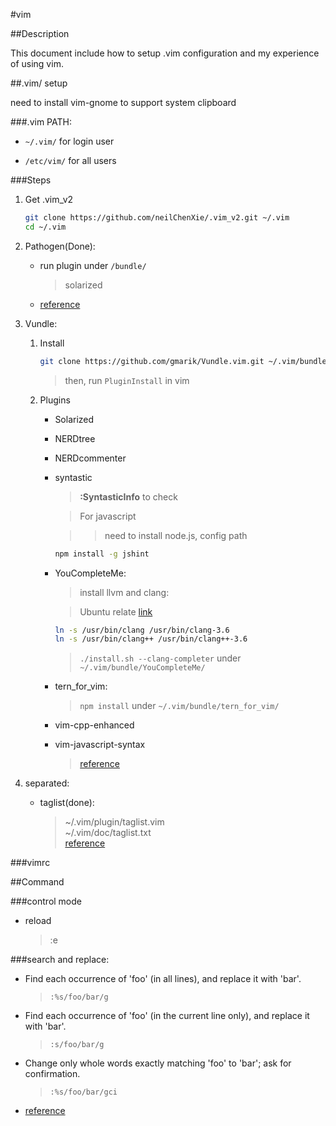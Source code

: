 
#vim

##Description

This document include how to setup .vim configuration and my experience of using vim.

##.vim/ setup

need to install vim-gnome to support system clipboard

###.vim PATH:

* `~/.vim/` for login user

* `/etc/vim/` for all users

###Steps

1. Get .vim_v2

	```bash
	git clone https://github.com/neilChenXie/.vim_v2.git ~/.vim
	cd ~/.vim
	```

2. Pathogen(Done):

	* run plugin under `/bundle/`

		> solarized

	* [reference](https://github.com/tpope/vim-pathogen)

3. Vundle:

	1. Install

		```bash
		git clone https://github.com/gmarik/Vundle.vim.git ~/.vim/bundle/Vundle.vim
		```
		>then, run `PluginInstall` in vim

	2. Plugins

		* Solarized

		* NERDtree

		* NERDcommenter

		* syntastic

			>**:SyntasticInfo** to check

			>For javascript

			>>need to install node.js, config path
			```bash
			npm install -g jshint
			```

		* YouCompleteMe:
			>install llvm and clang:

			>Ubuntu relate [link](http://llvm.org/apt/)
			```bash
			ln -s /usr/bin/clang /usr/bin/clang-3.6
			ln -s /usr/bin/clang++ /usr/bin/clang++-3.6
			```

			>`./install.sh --clang-completer` under `~/.vim/bundle/YouCompleteMe/`

		* tern_for_vim:

			>`npm install` under `~/.vim/bundle/tern_for_vim/`

		* vim-cpp-enhanced

		* vim-javascript-syntax

			> [reference](https://github.com/VundleVim/Vundle.vim)

4. separated:

	* taglist(done):

		> ~/.vim/plugin/taglist.vim<br>
		~/.vim/doc/taglist.txt<br>
		[reference](http://www.vim.org/scripts/script.php?script_id=273)

###vimrc

##Command

###control mode

* reload

	> :e

###search and replace:

* Find each occurrence of 'foo' (in all lines), and replace it with 'bar'.

    >`:%s/foo/bar/g`

* Find each occurrence of 'foo' (in the current line only), and replace it with 'bar'.

	>`:s/foo/bar/g`

* Change only whole words exactly matching 'foo' to 'bar'; ask for confirmation.

	>`:%s/foo/bar/gci`

* [reference](http://vim.wikia.com/wiki/Search_and_replace)

